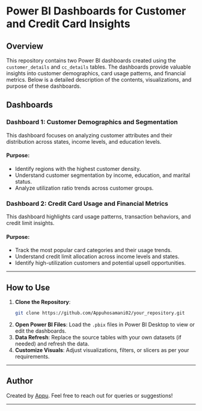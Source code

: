 # Power BI Dashboards for Customer and Credit Card Insights

## Overview

This repository contains two Power BI dashboards created using the `customer_details` and `cc_details` tables. The dashboards provide valuable insights into customer demographics, card usage patterns, and financial metrics. Below is a detailed description of the contents, visualizations, and purpose of these dashboards.

## Dashboards

### Dashboard 1: **Customer Demographics and Segmentation**

This dashboard focuses on analyzing customer attributes and their distribution across states, income levels, and education levels.

#### Purpose:

- Identify regions with the highest customer density.
- Understand customer segmentation by income, education, and marital status.
- Analyze utilization ratio trends across customer groups.

### Dashboard 2: **Credit Card Usage and Financial Metrics**

This dashboard highlights card usage patterns, transaction behaviors, and credit limit insights.

#### Purpose:

- Track the most popular card categories and their usage trends.
- Understand credit limit allocation across income levels and states.
- Identify high-utilization customers and potential upsell opportunities.

---

## How to Use

1. **Clone the Repository**:
   ```bash
   git clone https://github.com/Appuhosamani02/your_repository.git
   ```
2. **Open Power BI Files**: Load the `.pbix` files in Power BI Desktop to view or edit the dashboards.
3. **Data Refresh**: Replace the source tables with your own datasets (if needed) and refresh the data.
4. **Customize Visuals**: Adjust visualizations, filters, or slicers as per your requirements.


---

## Author

Created by [Appu](https://github.com/Appuhosamani02). Feel free to reach out for queries or suggestions!

---
